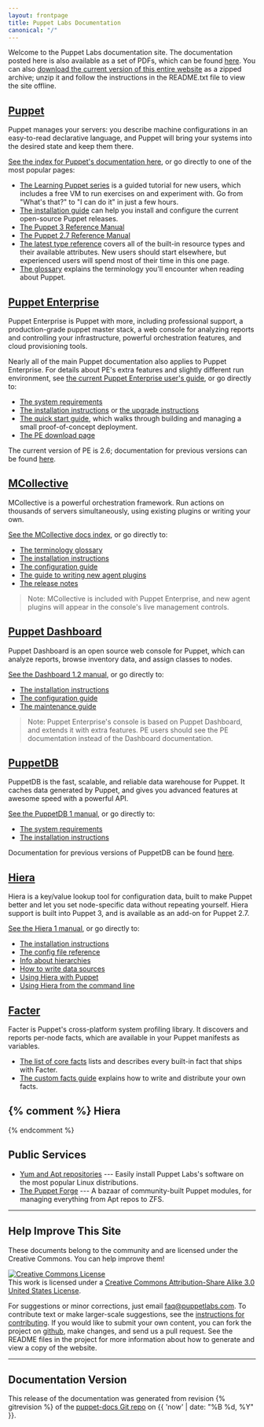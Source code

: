 ```yaml
---
layout: frontpage
title: Puppet Labs Documentation
canonical: "/"
---
```


Welcome to the Puppet Labs documentation site. The documentation posted here is also available as a set of PDFs, which can be found [here](http://info.puppetlabs.com/download-pdfs.html). You can also [download the current version of this entire website](./puppetdocs-latest.tar.gz) as a zipped archive; unzip it and follow the instructions in the README.txt file to view the site offline.

[Puppet](/puppet)
-----

Puppet manages your servers: you describe machine configurations in an easy-to-read declarative language, and Puppet will bring your systems into the desired state and keep them there. 

[See the index for Puppet's documentation here](/puppet), or go directly to one of the most popular pages:

- [The Learning Puppet series](/learning) is a guided tutorial for new users, which includes a free VM to run exercises on and experiment with. Go from "What's that?" to "I can do it" in just a few hours.
- [The installation guide](/guides/installation.html) can help you install and configure the current open-source Puppet releases.
- [The Puppet 3 Reference Manual](/puppet/3/reference)
- [The Puppet 2.7 Reference Manual](/puppet/2.7/reference)
- [The latest type reference](/references/latest/type.html) covers all of the built-in resource types and their available attributes. New users should start elsewhere, but experienced users will spend most of their time in this one page. 
- [The glossary](/references/glossary.html) explains the terminology you'll encounter when reading about Puppet.


[Puppet Enterprise](/pe/2.6)
-----

Puppet Enterprise is Puppet with more, including professional support, a production-grade puppet master stack, a web console for analyzing reports and controlling your infrastructure, powerful orchestration features, and cloud provisioning tools. 

Nearly all of the main Puppet documentation also applies to Puppet Enterprise. For details about PE's extra features and slightly different run environment, see [the current Puppet Enterprise user's guide](/pe/2.6/), or go directly to:

- [The system requirements](/pe/2.6/install_system_requirements.html)
- [The installation instructions](/pe/2.6/install_basic.html) or [the upgrade instructions](/pe/2.6/install_upgrading.html)
- [The quick start guide](/pe/2.6/quick_start.html), which walks through building and managing a small proof-of-concept deployment.
- [The PE download page](http://info.puppetlabs.com/download-pe.html)

The current version of PE is 2.6; documentation for previous versions can be found [here](/pe/index.html). 

[MCollective](/mcollective)
-----

MCollective is a powerful orchestration framework. Run actions on thousands of servers simultaneously, using existing plugins or writing your own.

[See the MCollective docs index](/mcollective/), or go directly to:

- [The terminology glossary](/mcollective/terminology.html)
- [The installation instructions](/mcollective/reference/basic/gettingstarted.html)
- [The configuration guide](/mcollective/reference/basic/configuration.html)
- [The guide to writing new agent plugins](/mcollective/simplerpc/)
- [The release notes](/mcollective/releasenotes.html)

> Note: MCollective is included with Puppet Enterprise, and new agent plugins will appear in the console's live management controls.

[Puppet Dashboard](/dashboard/manual/1.2)
-----

Puppet Dashboard is an open source web console for Puppet, which can analyze reports, browse inventory data, and assign classes to nodes.

[See the Dashboard 1.2 manual](/dashboard/manual/1.2), or go directly to:

* [The installation instructions](/dashboard/manual/1.2/bootstrapping.html)
* [The configuration guide](/dashboard/manual/1.2/configuring.html)
* [The maintenance guide](/dashboard/manual/1.2/maintaining.html)

> Note: Puppet Enterprise's console is based on Puppet Dashboard, and extends it with extra features. PE users should see the PE documentation instead of the Dashboard documentation.

[PuppetDB](/puppetdb/1)
-----

PuppetDB is the fast, scalable, and reliable data warehouse for Puppet. It caches data generated by Puppet, and gives you advanced features at awesome speed with a powerful API.

[See the PuppetDB 1 manual](/puppetdb/1), or go directly to:

* [The system requirements](/puppetdb/1/index.html#system-requirements)
* [The installation instructions](/puppetdb/1/install.html)

Documentation for previous versions of PuppetDB can be found [here](/puppetdb).

[Hiera](/hiera/1)
-----

Hiera is a key/value lookup tool for configuration data, built to make Puppet better and let you set node-specific data without repeating yourself. Hiera support is built into Puppet 3, and is available as an add-on for Puppet 2.7. 

[See the Hiera 1 manual](/hiera/1), or go directly to:

* [The installation instructions](/hiera/1/installing.html)
* [The config file reference](/hiera/1/configuring.html)
* [Info about hierarchies](/hiera/1/hierarchy.html)
* [How to write data sources](/hiera/1/data_sources.html)
* [Using Hiera with Puppet](/hiera/1/puppet.html)
* [Using Hiera from the command line](/hiera/1/command_line.html)


[Facter](/facter/1.6/core_facts.html)
-----

Facter is Puppet's cross-platform system profiling library. It discovers and reports per-node facts, which are available in your Puppet manifests as variables. 

* [The list of core facts](/facter/1.6/core_facts.html) lists and describes every built-in fact that ships with Facter. 
* [The custom facts guide](/guides/custom_facts.html) explains how to write and distribute your own facts.


{% comment %}
Hiera
-----



{% endcomment %}


Public Services
-----

- [Yum and Apt repositories](/guides/puppetlabs_package_repositories.html) --- Easily install Puppet Labs's software on the most popular Linux distributions. 
- [The Puppet Forge](http://forge.puppetlabs.com) --- A bazaar of community-built Puppet modules, for managing everything from Apt repos to ZFS. 



* * * 

Help Improve This Site
----------------------

These documents belong to the community and are licensed under the Creative Commons. You can help improve them!

<a rel="license" href="http://creativecommons.org/licenses/by-sa/3.0/us/"><img alt="Creative Commons License" style="border-width:0" src="http://i.creativecommons.org/l/by-sa/3.0/us/88x31.png" /></a><br />This work is licensed under a <a rel="license" href="http://creativecommons.org/licenses/by-sa/3.0/us/">Creative Commons Attribution-Share Alike 3.0 United States License</a>.

For suggestions or minor corrections, just email <faq@puppetlabs.com>. To contribute text or make larger-scale suggestions, see the [instructions for contributing](./contribute.html).  If you would like to submit your own content, you can fork the project on <A HREF="http://github.com/puppetlabs/puppet-docs">github</A>, make changes, and send us a pull request.  See the README files in the project for more information about how to generate and view a copy of the website.


* * * 

Documentation Version
---------------------

This release of the documentation was generated from revision {% gitrevision %} of the [puppet-docs Git repo](http://github.com/puppetlabs/puppet-docs) on {{ 'now' | date: "%B %d, %Y" }}.
<!-- This used to be hardcoded as the sha of "master", since shenanigans with the "release" branch made HEAD unreliable. But now we can accurately call out the source version even when generating from a topic branch. -->
